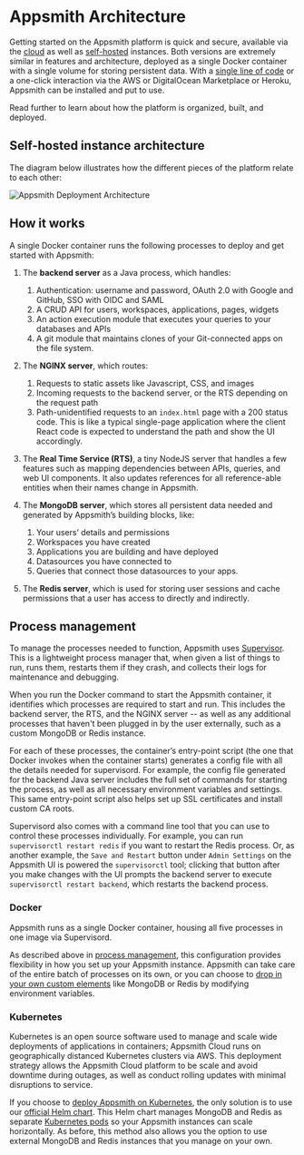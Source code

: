 # Appsmith Architecture

Getting started on the Appsmith platform is quick and secure, available via the [cloud]((http://app.appsmith.com/user/sign-up)) as well as [self-hosted](/getting-started/setup#self-hosted) instances. Both versions are extremely similar in features and architecture, deployed as a single Docker container with a single volume for storing persistent data. With a [single line of code](/getting-started/setup/installation-guides/docker#setup-with-docker-run) or a one-click interaction via the AWS or DigitalOcean Marketplace or Heroku, Appsmith can be installed and put to use.

Read further to learn about how the platform is organized, built, and deployed.

## Self-hosted instance architecture

The diagram below illustrates how the different pieces of the platform relate to each other:

![Appsmith Deployment Architecture](/img/Appsmith_Deployment_Architecture.png)

## How it works

A single Docker container runs the following processes to deploy and get started with Appsmith:

1. The **backend server** as a Java process, which handles:
    1. Authentication: username and password, OAuth 2.0 with Google and GitHub, SSO with OIDC and SAML
    2. A CRUD API for users, workspaces, applications, pages, widgets
    3. An action execution module that executes your queries to your databases and APIs
    4. A git module that maintains clones of your Git-connected apps on the file system.

2. The **NGINX server**, which routes:
    1. Requests to static assets like Javascript, CSS, and images
    2. Incoming requests to the backend server, or the RTS depending on the request path
    3. Path-unidentified requests to an `index.html` page with a 200 status code. This is like a typical single-page application where the client React code is expected to understand the path and show the UI accordingly.

3. The **Real Time Service (RTS)**, a tiny NodeJS server that handles a few features such as mapping dependencies between APIs, queries, and web UI components. It also updates references for all reference-able entities when their names change in Appsmith.

4. The **MongoDB server**, which stores all persistent data needed and generated by Appsmith’s building blocks, like:
    1. Your users’ details and permissions
    2. Workspaces you have created
    3. Applications you are building and have deployed
    4. Datasources you have connected to
    5. Queries that connect those datasources to your apps.

5. The **Redis server**, which is used for storing user sessions and cache permissions that a user has access to directly and indirectly.

## Process management

To manage the processes needed to function, Appsmith uses [Supervisor](http://supervisord.org/). This is a lightweight process manager that, when given a list of things to run, runs them, restarts them if they crash, and collects their logs for maintenance and debugging.

When you run the Docker command to start the Appsmith container, it identifies which processes are required to start and run. This includes the backend server, the RTS, and the NGINX server -- as well as any additional processes that haven't been plugged in by the user externally, such as a custom MongoDB or Redis instance.

For each of these processes, the container’s entry-point script (the one that Docker invokes when the container starts) generates a config file with all the details needed for supervisord. For example, the config file generated for the backend Java server includes the full set of commands for starting the process, as well as all necessary environment variables and settings. This same entry-point script also helps set up SSL certificates and install custom CA roots.

Supervisord also comes with a command line tool that you can use to control these processes individually. For example, you can run `supervisorctl restart redis` if you want to restart the Redis process. Or, as another example, the `Save and Restart` button under `Admin Settings` on the Appsmith UI is powered the `supervisorctl` tool; clicking that button after you make changes with the UI prompts the backend server to execute `supervisorctl restart backend`, which restarts the backend process.

### Docker

Appsmith runs as a single Docker container, housing all five processes in one image via Supervisord.

As described above in [process management](#process-management), this configuration provides flexibility in how you set up your Appsmith instance. Appsmith can take care of the entire batch of processes on its own, or you can choose to [drop in your own custom elements](/getting-started/setup/instance-configuration/custom-mongodb-redis) like MongoDB or Redis by modifying environment variables.

### Kubernetes

Kubernetes is an open source software used to manage and scale wide deployments of applications in containers; Appsmith Cloud runs on geographically distanced Kubernetes clusters via AWS. This deployment strategy allows the Appsmith Cloud platform to be scale and avoid downtime during outages, as well as conduct rolling updates with minimal disruptions to service.

If you choose to [deploy Appsmith on Kubernetes](https://docs.appsmith.com/getting-started/setup/installation-guides/kubernetes), the only solution is to use our [official Helm chart](https://helm.appsmith.com). This Helm chart manages MongoDB and Redis as separate [Kubernetes pods](https://kubernetes.io/docs/concepts/workloads/pods/) so your Appsmith instances can scale horizontally. As before, this method also allows you the option to use external MongoDB and Redis instances that you manage on your own.